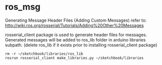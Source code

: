 # ros_msg

Generating Message Header Files (Adding Custom Messages) refer to: http://wiki.ros.org/rosserial/Tutorials/Adding%20Other%20Messages

rosserial_client package is used to generate header files for messages.
Generated messages will be added to ros_lib folder in arduino libraries subpath.
(delete ros_lib  if it exists prior to installing rosserial_client package)

    rm -r ~/sketchbook/libraries/ros_lib
    rosrun rosserial_client make_libraries.py ~/sketchbook/libraries
